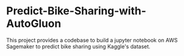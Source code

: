 # Predict-Bike-Sharing-with-AutoGluon
This project provides a codebase to build a jupyter notebook on AWS Sagemaker to predict bike sharing using Kaggle's dataset.
